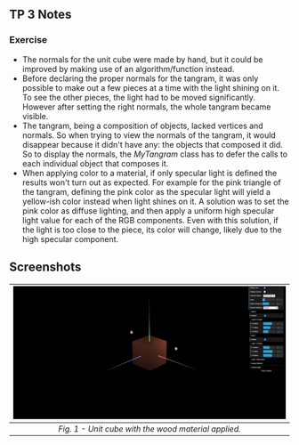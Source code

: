 ## TP 3 Notes

### Exercise
- The normals for the unit cube were made by hand, but it could be improved by making use of an algorithm/function instead.
- Before declaring the proper normals for the tangram, it was only possible to make out
a few pieces at a time with the light shining on it. To see the other pieces, the light had to be moved significantly. However after setting the right normals, the whole tangram became visible.
- The tangram, being a composition of objects, lacked vertices and normals. So when trying to view the normals of the tangram, it would disappear because it didn't have any: the objects that composed it did. So to display the normals, the *MyTangram* class has to defer the calls to each individual object that composes it.
- When applying color to a material, if only specular light is defined the results won't turn out as expected. For example for the pink triangle of the tangram, defining the pink color as the specular light will yield a yellow-ish color instead when light shines on it. A solution was to set the pink color as diffuse lighting, and then apply a uniform high specular light value for each of the RGB components. Even with this solution, if the light is too close to the piece, its color will change, likely due to the high specular component.

## Screenshots
| ![Screenshot 1](screenshots/cg-t03g06-tp3-1.png) |
|:--:|
| *Fig. 1 - Unit cube with the wood material applied.* |
